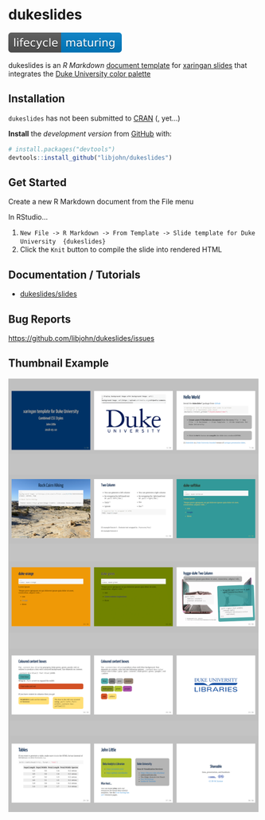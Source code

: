 
<!-- README.md is generated from README.Rmd. Please edit that file -->
dukeslides
==========

[![lifecycle](docs/images/lifecycle-maturing-blue.svg)](https://www.tidyverse.org/lifecycle/#maturing)

dukeslides is an *R Markdown* [document template](https://rmarkdown.rstudio.com/developer_document_templates.html) for [xaringan slides](https://slides.yihui.name/xaringan/#1) that integrates the [Duke University color palette](https://styleguide.duke.edu/color-palette/)

Installation
------------

`dukeslides` has not been submitted to [CRAN](https://CRAN.R-project.org) (, yet...)

**Install** the *development version* from [GitHub](https://github.com/) with:

``` r
# install.packages("devtools")
devtools::install_github("libjohn/dukeslides")
```

Get Started
-----------

Create a new R Markdown document from the File menu

In RStudio...

1.  `New File -> R Markdown -> From Template -> Slide template for Duke University  {dukeslides}`
2.  Click the `Knit` button to compile the slide into rendered HTML

Documentation / Tutorials
-------------------------

-   [dukeslides/slides](https://johnlittle.info/dukeslides/slides/)

Bug Reports
-----------

<https://github.com/libjohn/dukeslides/issues>

Thumbnail Example
-----------------

![thumbnail example of slide styles](docs/images/thumbs.png)
